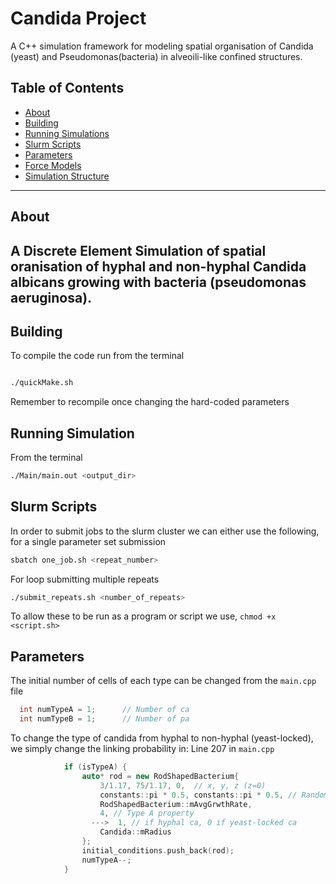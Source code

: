# Candida Project

A C++ simulation framework for modeling spatial organisation of Candida (yeast) and Pseudomonas(bacteria) in alveoili-like confined structures.

## Table of Contents

- [About](#about)
- [Building](#building)  
- [Running Simulations](#running-simulations)    
- [Slurm Scripts](#slurm-scripts)
- [Parameters](#parameters)
- [Force Models](#force-models) 
- [Simulation Structure](#simulation-structure)  

---

## About

A Discrete Element Simulation of spatial oranisation of hyphal and non-hyphal Candida albicans growing with bacteria (pseudomonas aeruginosa). 
---

## Building
To compile the code run from the terminal
```bash

./quickMake.sh
```
Remember to recompile once changing the hard-coded parameters

## Running Simulation
From the terminal 
```bash
./Main/main.out <output_dir>
```

## Slurm Scripts
In order to submit jobs to the slurm cluster we can either use the following, 
for a single parameter set submission
``` bash
sbatch one_job.sh <repeat_number>
```
For loop submitting multiple repeats
``` bash
./submit_repeats.sh <number_of_repeats>
```
To allow these to be run as a program or script we use,
``` chmod +x <script.sh> ```

## Parameters
The initial number of cells of each type can be changed from the ```main.cpp``` file
``` C++
  int numTypeA = 1;      // Number of ca
  int numTypeB = 1;      // Number of pa
```
To change the type of candida from hyphal to non-hyphal (yeast-locked), we simply change the linking probability in:
Line 207 in ```main.cpp```
``` C++
            if (isTypeA) {
                auto* rod = new RodShapedBacterium{
                    3/1.17, 75/1.17, 0,  // x, y, z (z=0)
                    constants::pi * 0.5, constants::pi * 0.5, // Random angle
                    RodShapedBacterium::mAvgGrwthRate,
                    4, // Type A property
                  --->  1, // if hyphal ca, 0 if yeast-locked ca
                    Candida::mRadius
                };
                initial_conditions.push_back(rod);
                numTypeA--;
            }
```

